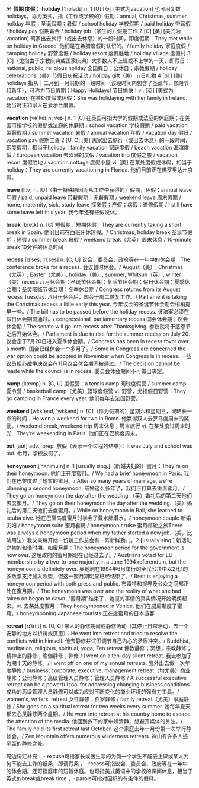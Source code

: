 ☀ <span class="category">**假期 度假：**</span>
<span class="vocabulary">**holiday**</span> ['hɒlədɪ] 
<span class="definition">n. 1 [U] [英] [美式为vacation] 也可用复数holidays，亦为英式，指（工作或学校的）假期：</span>annual, Christmas, summer holiday 年假；圣诞假期；暑假 / school holiday 学校假期 / paid holiday 带薪假 / holiday pay 假期薪金 / holiday job（学生的）假期工作 <span class="definition">2 [C] [英] [美式为vacation] 离家出去旅行（或出去休息）的一段时间，即度假期：</span>They met while on holiday in Greece. 他们是在希腊度假时认识的。/ family holiday 家庭度假 / camping holiday 野营度假 / holiday resort 度假胜地 / holiday village 度假村 <span class="definition">3 [C]（尤指由于宗教庆典或国家庆典）大多数人不上班或不上学的一天，即假日：</span>national, public, religious holiday 全国假日；公休日；宗教假期 / holiday celebrations（美）节假日庆祝活动 / holiday gift（美）节日礼物 <span class="definition">4 [pl.] [美] holidays 指从十二月到一月前期的一段时间（该段时间内包含了圣诞节，修殿节和新年），可称为节日假期：</span>Happy Holidays! 节日愉快！<span class="definition">vi. [英] [美式为vacation] 在某处度假或休假：</span>She was holidaying with her family in Ireland. 她当时正和家人在爱尔兰度假。

<span class="vocabulary">**vacation**</span> [və'keɪʃn; veɪ-] 
<span class="definition">n. 1 [C] 在英国可指大学的假期或法庭的休庭期；在美国可指学校的假期或法庭的休庭期：</span>school vacation 学校假期 / paid vacation 带薪假期 / summer vacation 暑假 / annual vacation 年假 / vacation day 假日 / vacation pay 假期工资 <span class="definition">2 [U, C] [美] 离家出去旅行（或出去休息）的一段时间，即度假期，相当于holiday：</span>family vacation 家庭度假 / beach vacation 海滨度假 / European vacation 去欧洲的度假 / vacation trip 度假之旅 / vacation resort 度假胜地 / vacation cottage 度假小屋 <span class="definition">vi. [美] 在某处度假或休假，相当于holiday：</span>They are currently vacationing in Florida. 他们目前正在佛罗里达州度假。

<span class="vocabulary">**leave**</span> [li:v] 
<span class="definition">n. [U]（由于特殊原因而从工作中获得的）假期，休假：</span>annual leave 年假 / paid, unpaid leave 带薪假期；无薪假期 / weekend leave 周末假期 / home, maternity, sick, study leave 探亲假；产假；病假；进修假期 / I still have some leave left this year. 我今年还有些假没休。

<span class="vocabulary">**break**</span> [breɪk] 
<span class="definition">n. [C] 短假期，短期休假：</span>They are currently taking a short break in Spain. 他们目前在西班牙休短假。/ Christmas, holiday break 圣诞节假期；短假 / summer break 暑假 / weekend break（尤英）周末休息 / 10-minute break 10分钟的休息时间
           
<span class="vocabulary">**recess**</span> [rɪˈses; ˈri:ses]
<span class="definition">n. [C, U] 议会、委员会、政府等在一年中的休会期：</span>The conference broke for a recess. 会议暂时休会。/ August（美）, Christmas（尤英）, Easter（尤美）, holiday（美）, summer, Whitsun（英）, winter（美）recess 八月休会期；圣诞节休会期；复活节休会期；假日休会期；夏季休会期；圣灵降临节休会期；冬季休会期 / Congress returns from its August recess Tuesday. 八月份休会后，国会于周二恢复工作。/ Parliament is taking the Christmas recess a little early this year. 今年议会的圣诞节休会期会稍稍提早一些。/ The bill has to be passed before the holiday recess. 该法案必须在假日休会期前通过。/ congressional, parliamentary recess 国会休会期；议会休会期 / The senate will go into recess after Thanksgiving. 参议院将于感恩节之后开始休会。/ Parliament is due to rise for the summer recess on July 20. 议会定于7月20日进入夏季休会期。/ Congress has been in recess fovor over a month. 国会已经休会一个多月了。/ Some in Congress are concerned the war option could be adopted in November when Congress is in recess. 一些议员担心战争决议会在11月议会休会期间被通过。/ The decision cannot be made while the council is in recess. 委员会休会期间不可做出决定。         

<span class="vocabulary">**camp**</span> [kæmp] 
<span class="definition">n. [C, U] 度假营：</span>a tennis camp 网球度假营 / summer camp 夏令营 / basketball camp（尤美）篮球度假营 <span class="definition">vi. 野营，尤指假日野营：</span>They go camping in France every year. 他们每年去法国野营。

<span class="vocabulary">**weekend**</span> [wi:k'end, 'wi:kend] 
<span class="definition">n. [C]（作为假期的）星期六和星期日，或略长一点的时间：</span>He won a weekend for two in Rome. 他赢得双人去罗马度周末的奖励。/ weekend break, weekend trip 周末休息；周末旅行 <span class="definition">vi. 在某处度过周末时光：</span>They’re weekending in Paris. 他们正在巴黎度周末。

<span class="vocabulary">**out**</span> [aʊt] 
<span class="definition">adv., prep. 放假（表示一个过程的结束）：</span>It was July and school was out. 七月，学校放假了。
                     
<span class="vocabulary">**honeymoon**</span> [ˈhʌnimu:n]
<span class="definition">n. 1 [usually sing.]（新婚夫妇的）蜜月：</span>They're on their honeymoon. 他们正在度蜜月。/ We had a brief honeymoon in Paris. 我们在巴黎度过了短暂的蜜月。/ After so many years of marriage, we're planning a second honeymoon. 结婚这么多年了，我们正打算去重温蜜月。/ They go on honeymoon the day after the wedding.（英）婚礼后的第二天他们去度蜜月。/ They go on their honeymoon the day after the wedding.（美）婚礼后的第二天他们去度蜜月。/ While on honeymoon in Bali, she learned to scuba dive. 她在巴厘岛度蜜月时学会了戴水肺潜水。/ honeymoon couple 新婚夫妇 / honeymoon suite 蜜月套房 / honeymoon cruise 蜜月邮轮之旅There was always a honeymoon period when my father started a new job.（美，比喻用法）我父亲每开始一份新工作总会有一阵新鲜劲儿。<span class="definition">2 [usually sing.] 新活动之初的和谐时期，如蜜月期：</span>The honeymoon period for the government is now over. 这届政府的蜜月期现在已经过去了。/ Austrians voted for EU membership by a two-to-one majority in a June 1994 referendum, but the honeymoon is definitely over. 奥地利在1994年6月举行的全民公决中以2比1的多数票支持加入欧盟，但这一蜜月期明显已经结束了。/ Brett is enjoying a honeymoon period with both press and public. 布雷特和报界及公众之间都正处在蜜月期。/ The honeymoon was over and the reality of what she had taken on began to dawn. "蜜月期"结束了，她揽的事情的真实情况开始明朗起来。<span class="definition">vi. 去某处度蜜月：</span>They honeymooned in Venice. 他们在威尼斯度了蜜月。/ honeymooning Japanese tourists 正在度蜜月的日本游客
 
<span class="vocabulary">**retreat**</span> [rɪˈtri:t]
<span class="definition">n. [U, C] 某人的静修期间或静修活动（其停止日常活动，去一个安静的地方以祈祷或沉思）：</span>He went into retreat and tried to resolve the conflicts within himself. 他去静修并试图调节自己内心的矛盾冲突。/ Buddhist, meditation, religious, spiritual, yoga, Zen retreat 佛教静修；冥想；宗教静修；精神上的静修；瑜伽静修；禅修 / I went on a ten-day silent retreat. 我去参加了为期十天的静修。/ I went off on one of my annual retreats. 我外出去做一次年度静修 / business, corporate, executive, management retreat（均尤美）商业静修；公司静修；高级管理人员静修；管理人员静修 / A successful executive retreat can be a powerful tool for addressing changing business conditions. 成功的高级管理人员静修可以成为应对不断变化的商业环境的强有力工具。/ women's, writers' retreat 女性静修；作家静修 / family retreat（尤美）家庭静修 / She goes on a spiritual retreat for two weeks every summer. 她每年夏天都去心灵静修两个星期。/ He went into retreat at his country home to escape the attention of the media. 他回到乡下的家中躲清静，想避开媒体的关注。/ The family held its first retreat last October. 这个家庭去年十月份第一次举行静修会。/ Zen Mountain offers numerous wilderness retreats. 禅山有许多人迹罕至的静修之处。
 
周边词汇补充：
· excuse可指家长或医生写的为何一个学生不能去上课或某人为何不能去工作的纸条，即请假条；
· recess可指议会、委员会、政府等在一年中的休会期。还可指庭审的短暂休庭。也可指美式英语中的学校的课间休息，相当于英式的break或break time；
· parole可指对囚犯的有条件的假释。

